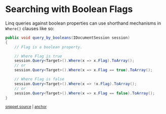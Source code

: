 # Searching with Boolean Flags

Linq queries against boolean properties can use shorthand mechanisms in `Where()` clauses like so:

<!-- snippet: sample_boolean_queries -->
<a id='snippet-sample_boolean_queries'></a>
```cs
public void query_by_booleans(IDocumentSession session)
{
    // Flag is a boolean property.

    // Where Flag is true
    session.Query<Target>().Where(x => x.Flag).ToArray();
    // or
    session.Query<Target>().Where(x => x.Flag == true).ToArray();

    // Where Flag is false
    session.Query<Target>().Where(x => !x.Flag).ToArray();
    // or
    session.Query<Target>().Where(x => x.Flag == false).ToArray();
}
```
<sup><a href='https://github.com/JasperFx/marten/blob/master/src/Marten.Testing/Examples/LinqExamples.cs#L158-L174' title='Snippet source file'>snippet source</a> | <a href='#snippet-sample_boolean_queries' title='Start of snippet'>anchor</a></sup>
<!-- endSnippet -->
